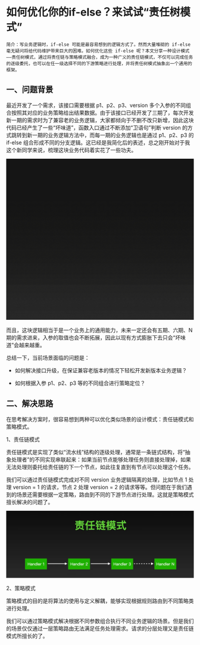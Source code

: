 # 如何优化你的if-else？来试试“责任树模式”
`简介：写业务逻辑时，if-else 可能是最容易想到的逻辑方式了。然而大量堆砌的 if-else 毫无疑问将给代码维护带来巨大的困难。如何优化这些 if-else 呢？本文分享一种设计模式——责任树模式，通过将责任链与策略模式融合，成为一种广义的责任链模式，不仅可以完成任务的逐级委托，也可以在任一级选择不同的下游策略进行处理，并将责任树模式抽象出一个通用的框架。`

## 一、问题背景
最近开发了一个需求，该接口需要根据 p1、p2、p3、version 多个入参的不同组合按照其对应的业务策略给出结果数据。由于该接口已经开发了三期了，每次开发新一期的需求时为了兼容老的业务逻辑，大家都倾向于不删不改只新增，因此这块代码已经产生了一些“坏味道”，函数入口通过不断添加“卫语句”判断 version 的方式跳转到新一期的业务逻辑方法中，而每一期的业务逻辑也是通过 p1、p2、p3 的 if-else 组合形成不同的分支逻辑。这已经是我简化后的表述，总之刚开始对于我这个新同学来说，梳理这块业务代码着实花了一些功夫。

![](/static/image/微信图片_20210203110049.gif)


而且，这块逻辑相当于是一个业务上的通用能力，未来一定还会有五期、六期、N 期的需求进来，入参的取值也会不断拓展，因此以现有方式膨胀下去只会“坏味道”会越来越重。

总结一下，当前场景面临的问题是：

* 如何解决接口升级，在保证兼容老版本的情况下轻松开发新版本业务逻辑？

* 如何根据入参 p1、p2、p3 等的不同组合进行策略定位？


## 二、解决思路

在思考解决方案时，很容易想到两种可以优化类似场景的设计模式：责任链模式和策略模式。

1、责任链模式

责任链模式是实现了类似“流水线”结构的逐级处理，通常是一条链式结构，将“抽象处理者”的不同实现串联起来：如果当前节点能够处理任务则直接处理掉，如果无法处理则委托给责任链的下一个节点，如此往复直到有节点可以处理这个任务。

我们可以通过责任链模式完成对不同 version 业务逻辑隔离的处理，比如节点 1 处理 version = 1 的请求，节点 2 处理 version = 2 的请求等等。但问题在于我们遇到的场景还需要根据一定策略，路由到不同的下游节点进行处理。这就是策略模式擅长解决的问题了。

![](/static/image/微信图片_20210203110857.png)

2、策略模式

策略模式的目的是将算法的使用与定义解耦，能够实现根据规则路由到不同策略类进行处理。

我们可以通过策略模式解决根据不同参数组合执行不同业务逻辑的场景。但是我们的场景仅仅通过一层策略路由无法满足任务处理需求。请求的分层处理又是责任链模式所擅长的了。